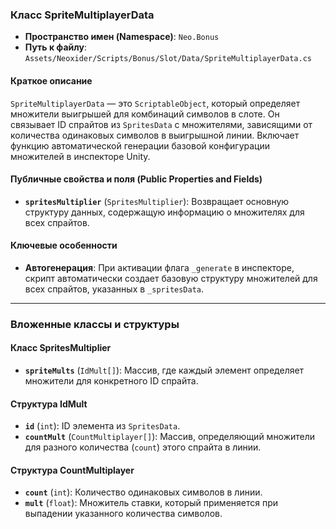 ﻿### Класс SpriteMultiplayerData

- **Пространство имен (Namespace)**: `Neo.Bonus`
- **Путь к файлу**: `Assets/Neoxider/Scripts/Bonus/Slot/Data/SpriteMultiplayerData.cs`

#### Краткое описание
`SpriteMultiplayerData` — это `ScriptableObject`, который определяет множители выигрышей для комбинаций символов в слоте. Он связывает ID спрайтов из `SpritesData` с множителями, зависящими от количества одинаковых символов в выигрышной линии. Включает функцию автоматической генерации базовой конфигурации множителей в инспекторе Unity.

#### Публичные свойства и поля (Public Properties and Fields)
- **`spritesMultiplier`** (`SpritesMultiplier`): Возвращает основную структуру данных, содержащую информацию о множителях для всех спрайтов.

#### Ключевые особенности
- **Автогенерация**: При активации флага `_generate` в инспекторе, скрипт автоматически создает базовую структуру множителей для всех спрайтов, указанных в `_spritesData`.

---

### Вложенные классы и структуры

#### Класс SpritesMultiplier
- **`spriteMults`** (`IdMult[]`): Массив, где каждый элемент определяет множители для конкретного ID спрайта.

#### Структура IdMult
- **`id`** (`int`): ID элемента из `SpritesData`.
- **`countMult`** (`CountMultiplayer[]`): Массив, определяющий множители для разного количества (`count`) этого спрайта в линии.

#### Структура CountMultiplayer
- **`count`** (`int`): Количество одинаковых символов в линии.
- **`mult`** (`float`): Множитель ставки, который применяется при выпадении указанного количества символов.
